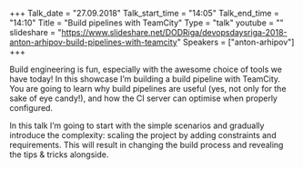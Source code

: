 +++
Talk_date = "27.09.2018"
Talk_start_time = "14:05"
Talk_end_time = "14:10"
Title = "Build pipelines with TeamCity"
Type = "talk"
youtube = ""
slideshare = "https://www.slideshare.net/DODRiga/devopsdaysriga-2018-anton-arhipov-build-pipelines-with-teamcity"
Speakers = ["anton-arhipov"]
+++

<p>Build engineering is fun, especially with the awesome choice of tools we have today! In this showcase I’m building a build pipeline with TeamCity. You are going to learn why build pipelines are useful (yes, not only for the sake of eye candy!), and how the CI server can optimise when properly configured.</p>

<p>In this talk I’m going to start with the simple scenarios and gradually introduce the complexity: scaling the project by adding constraints and requirements. This will result in changing the build process and revealing the tips & tricks alongside.</p>